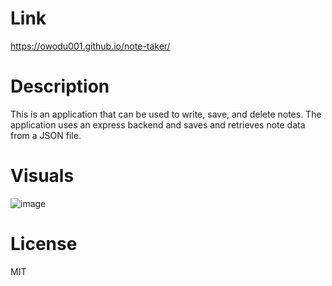 # Link

https://owodu001.github.io/note-taker/

# Description

This is an application that can be used to write, save, and delete notes. The application uses an express backend and saves and retrieves note data from a JSON file.

# Visuals

![image](https://user-images.githubusercontent.com/55159065/71052653-a84cfd80-2111-11ea-87f3-58a6feee4426.png)

# License

MIT

